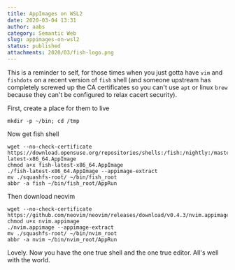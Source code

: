 ```yaml
---
title: AppImages on WSL2
date: 2020-03-04 13:31
author: aabs
category: Semantic Web
slug: appimages-on-wsl2
status: published
attachments: 2020/03/fish-logo.png
---
```


This is a reminder to self, for those times when you just gotta have  `vim` and
`fishdots` on a recent version of  `fish` shell (and someone upstream has
completely screwed up the CA certificates so you can't use  `apt` or linux `brew `
because they can't be configured to relax cacert security).

First, create a place for them to live

```
mkdir -p ~/bin; cd /tmp
```

Now get fish shell

```
wget --no-check-certificate https://download.opensuse.org/repositories/shells:/fish:/nightly:/master/AppImage/fish-latest-x86_64.AppImage
chmod a+x fish-latest-x86_64.AppImage
./fish-latest-x86_64.AppImage --appimage-extract
mv ./squashfs-root/ ~/bin/fish_root
abbr -a fish ~/bin/fish_root/AppRun
```

Then download neovim

```
wget --no-check-certificate
https://github.com/neovim/neovim/releases/download/v0.4.3/nvim.appimage
chmod u+x nvim.appimage
./nvim.appimage --appimage-extract
mv ./squashfs-root/ ~/bin/nvim_root
abbr -a nvim ~/bin/nvim_root/AppRun
```

Lovely. Now you have the one true shell and the one true editor. All's well with the world.

